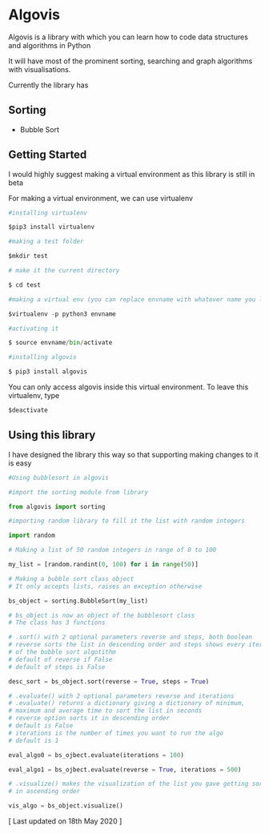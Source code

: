 # Algovis

Algovis is a library with which you can learn how to code data structures and algorithms in Python

It will have most of the prominent sorting, searching and graph algorithms with visualisations.

Currently the library has 

## Sorting

- Bubble Sort

## Getting Started

I would highly suggest making a virtual environment as this library is still in beta

For making a virtual environment, we can use virtualenv

```python
#installing virtualenv

$pip3 install virtualenv

#making a test folder

$mkdir test

# make it the current directory

$ cd test

#making a virtual env (you can replace envname with whatever name you like)

$virtualenv -p python3 envname

#activating it

$ source envname/bin/activate

#installing algovis

$ pip3 install algovis 
```

You can only access algovis inside this virtual environment. To leave this virtualenv, type

```python
$deactivate
```

## Using this library

I have designed the library this way so that supporting making changes to it is easy

```python
#Using bubblesort in algovis

#import the sorting module from library

from algovis import sorting

#importing random library to fill it the list with random integers

import random

# Making a list of 50 random integers in range of 0 to 100

my_list = [random.randint(0, 100) for i in range(50)]

# Making a bubble sort class object 
# It only accepts lists, raises an exception otherwise

bs_object = sorting.BubbleSort(my_list)

# bs_object is now an object of the bubblesort class
# The class has 3 functions

# .sort() with 2 optional parameters reverse and steps, both boolean
# reverse sorts the list in descending order and steps shows every iteration 
# of the bubble sort algotithm
# default of reverse if False
# default of steps is False

desc_sort = bs_object.sort(reverse = True, steps = True) 

# .evaluate() with 2 optional parameters reverse and iterations
# .evaluate() returns a dictionary giving a dictionary of minimum,
# maximum and average time to sort the list in seconds
# reverse option sorts it in descending order
# default is False
# iterations is the number of times you want to run the algo
# default is 1

eval_algo0 = bs_ojbect.evaluate(iterations = 100)

eval_algo1 = bs_ojbect.evaluate(reverse = True, iterations = 500)

# .visualize() makes the visualization of the list you gave getting sorted
# in ascending order

vis_algo = bs_object.visualize()

```

 [ Last updated on 18th May 2020 ]
